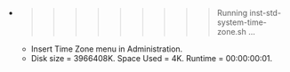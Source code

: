 * >>>>>>>>> Running inst-std-system-time-zone.sh ...
  * Insert Time Zone menu in Administration.
  * Disk size = 3966408K. Space Used = 4K. Runtime = 00:00:00:01.
